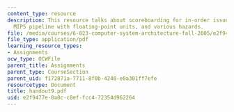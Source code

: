 ```yaml
---
content_type: resource
description: This resource talks about scoreboarding for in-order issues including
  MIPS pipeline with floating-point units, and various hazards.
file: /media/courses/6-823-computer-system-architecture-fall-2005/e2f9477e0a0cc8effcc472354d962264_handout9.pdf
file_type: application/pdf
learning_resource_types:
- Assignments
ocw_type: OCWFile
parent_title: Assignments
parent_type: CourseSection
parent_uid: f172871a-7711-8f0b-4240-e0a301ff7efe
resourcetype: Document
title: handout9.pdf
uid: e2f9477e-0a0c-c8ef-fcc4-72354d962264
---
```

